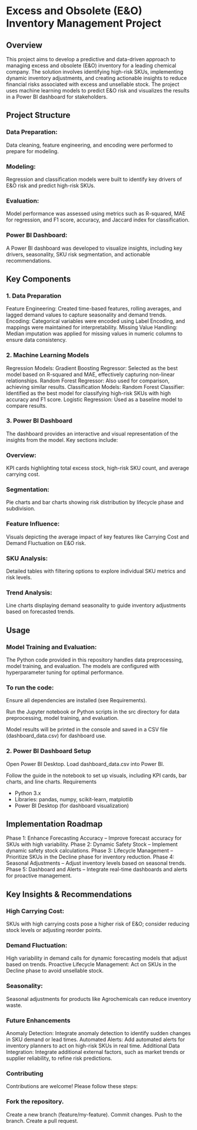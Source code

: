# Excess and Obsolete (E&O) Inventory Management Project

## Overview

This project aims to develop a predictive and data-driven approach to managing excess and obsolete (E&O) inventory for a leading chemical company. The solution involves identifying high-risk SKUs, implementing dynamic inventory adjustments, and creating actionable insights to reduce financial risks associated with excess and unsellable stock. The project uses machine learning models to predict E&O risk and visualizes the results in a Power BI dashboard for stakeholders.

## Project Structure

### Data Preparation:
Data cleaning, feature engineering, and encoding were performed to prepare for modeling.
### Modeling:
Regression and classification models were built to identify key drivers of E&O risk and predict high-risk SKUs.
### Evaluation:
Model performance was assessed using metrics such as R-squared, MAE for regression, and F1 score, accuracy, and Jaccard index for classification.
### Power BI Dashboard:
A Power BI dashboard was developed to visualize insights, including key drivers, seasonality, SKU risk segmentation, and actionable recommendations.

## Key Components
### 1. Data Preparation
Feature Engineering: Created time-based features, rolling averages, and lagged demand values to capture seasonality and demand trends.
Encoding: Categorical variables were encoded using Label Encoding, and mappings were maintained for interpretability.
Missing Value Handling: Median imputation was applied for missing values in numeric columns to ensure data consistency.
### 2. Machine Learning Models
Regression Models:
Gradient Boosting Regressor: Selected as the best model based on R-squared and MAE, effectively capturing non-linear relationships.
Random Forest Regressor: Also used for comparison, achieving similar results.
Classification Models:
Random Forest Classifier: Identified as the best model for classifying high-risk SKUs with high accuracy and F1 score.
Logistic Regression: Used as a baseline model to compare results.
### 3. Power BI Dashboard
The dashboard provides an interactive and visual representation of the insights from the model. Key sections include:

### Overview:
KPI cards highlighting total excess stock, high-risk SKU count, and average carrying cost.
### Segmentation:
Pie charts and bar charts showing risk distribution by lifecycle phase and subdivision.
### Feature Influence:
Visuals depicting the average impact of key features like Carrying Cost and Demand Fluctuation on E&O risk.
### SKU Analysis:
Detailed tables with filtering options to explore individual SKU metrics and risk levels.
### Trend Analysis:
Line charts displaying demand seasonality to guide inventory adjustments based on forecasted trends.

## Usage

### Model Training and Evaluation:
The Python code provided in this repository handles data preprocessing, model training, and evaluation. The models are configured with hyperparameter tuning for optimal performance.

### To run the code:

Ensure all dependencies are installed (see Requirements).

Run the Jupyter notebook or Python scripts in the src directory for data preprocessing, model training, and evaluation.

Model results will be printed in the console and saved in a CSV file (dashboard_data.csv) for dashboard use.

### 2. Power BI Dashboard Setup
Open Power BI Desktop.
Load dashboard_data.csv into Power BI.

Follow the guide in the notebook to set up visuals, including KPI cards, bar charts, and line charts.
Requirements
- Python 3.x
- Libraries: pandas, numpy, scikit-learn, matplotlib
- Power BI Desktop (for dashboard visualization)

## Implementation Roadmap
Phase 1: Enhance Forecasting Accuracy – Improve forecast accuracy for SKUs with high variability.
Phase 2: Dynamic Safety Stock – Implement dynamic safety stock calculations.
Phase 3: Lifecycle Management – Prioritize SKUs in the Decline phase for inventory reduction.
Phase 4: Seasonal Adjustments – Adjust inventory levels based on seasonal trends.
Phase 5: Dashboard and Alerts – Integrate real-time dashboards and alerts for proactive management.

## Key Insights & Recommendations

### High Carrying Cost:
SKUs with high carrying costs pose a higher risk of E&O; consider reducing stock levels or adjusting reorder points.

### Demand Fluctuation:
High variability in demand calls for dynamic forecasting models that adjust based on trends.
Proactive Lifecycle Management: Act on SKUs in the Decline phase to avoid unsellable stock.

### Seasonality:
Seasonal adjustments for products like Agrochemicals can reduce inventory waste.

### Future Enhancements
Anomaly Detection: Integrate anomaly detection to identify sudden changes in SKU demand or lead times.
Automated Alerts: Add automated alerts for inventory planners to act on high-risk SKUs in real time.
Additional Data Integration: Integrate additional external factors, such as market trends or supplier reliability, to refine risk predictions.

### Contributing
Contributions are welcome! Please follow these steps:

### Fork the repository.
Create a new branch (feature/my-feature).
Commit changes.
Push to the branch.
Create a pull request.
